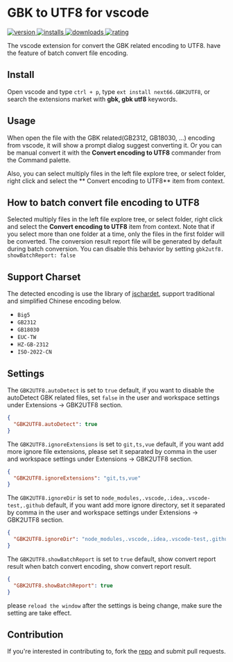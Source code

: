# GBK to UTF8 for vscode

<p>
    <a href="https://marketplace.visualstudio.com/items?itemName=next66.gbk2utf8">
        <img src="https://vsmarketplacebadges.dev/version-short/next66.gbk2utf8.svg" alt="version">
    </a>
    <a href="https://marketplace.visualstudio.com/items?itemName=next66.gbk2utf8">
        <img src="https://vsmarketplacebadges.dev/installs-short/next66.gbk2utf8.svg" alt="installs">
    </a>
    <a href="https://marketplace.visualstudio.com/items?itemName=next66.gbk2utf8">
        <img src="https://vsmarketplacebadges.dev/downloads-short/next66.gbk2utf8.svg" alt="downloads">
    </a>
    <a href="https://marketplace.visualstudio.com/items?itemName=next66.gbk2utf8">
        <img src="https://vsmarketplacebadges.dev/rating-short/next66.gbk2utf8.svg" alt="rating">
    </a>
</p>

The vscode extension for convert the GBK related encoding to UTF8. have the feature of batch convert file encoding.

## Install

Open vscode and type `ctrl + p`, type `ext install next66.GBK2UTF8`, or search the extensions market with **gbk, gbk
utf8** keywords.

## Usage

When open the file with the GBK related(GB2312, GB18030, ...) encoding from vscode, it will show a prompt dialog suggest
converting it. Or you can be manual convert it with the **Convert encoding to UTF8** commander from the Command palette.

Also, you can select multiply files in the left file explore tree, or select folder, right click and select the **
Convert encoding to UTF8** item from context.

## How to batch convert file encoding to UTF8

Selected multiply files in the left file explore tree, or select folder, right click and select the **Convert encoding
to UTF8** item from context. Note that if you select more than one folder at a time, only the files in the first folder will be converted. The conversion result report file will be generated by default during batch conversion. You can disable this behavior by setting `gbk2utf8. showBatchReport: false`

## Support Charset

The detected encoding is use the library of [jschardet](https://github.com/aadsm/jschardet), support traditional and
simplified Chinese encoding below.

- `Big5`
- `GB2312`
- `GB18030`
- `EUC-TW`
- `HZ-GB-2312`
- `ISO-2022-CN`

## Settings

The `GBK2UTF8.autoDetect` is set to `true` default, if you want to disable the autoDetect GBK related files,
set `false` in the user and workspace settings under Extensions -> GBK2UTF8 section.

```json
{
  "GBK2UTF8.autoDetect": true
}
```

The `GBK2UTF8.ignoreExtensions` is set to `git,ts,vue` default, if you want add more ignore file extensions, please set
it separated by comma in the user and workspace settings under Extensions -> GBK2UTF8 section.

```json
{
  "GBK2UTF8.ignoreExtensions": "git,ts,vue"
}
```

The `GBK2UTF8.ignoreDir` is set to `node_modules,.vscode,.idea,.vscode-test,.github` default, if you want add more
ignore directory, set it separated by comma in the user and workspace settings under Extensions -> GBK2UTF8 section.

```json
{
  "GBK2UTF8.ignoreDir": "node_modules,.vscode,.idea,.vscode-test,.github"
}
```

The `GBK2UTF8.showBatchReport` is set to `true` default, show convert report result when batch convert encoding, show
convert report result.

```json
{
  "GBK2UTF8.showBatchReport": true
}
```

please `reload the window` after the settings is being change, make sure the setting are take effect.

## Contribution

If you're interested in contributing to, fork the [repo](https://github.com/next66/gbk2utf8-vscode.git) and submit pull
requests.

